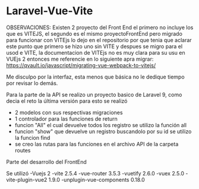 # Laravel-Vue-Vite

OBSERVACIONES: Existen 2 proyecto del Front End el primero no incluye los que es VITEJS, el segundo es el mismo proyectoFrontEnd pero migrado para funcionar con VITEjs 
lo dejo en el repositorio por que tenia que aclarar este punto que primero se hizo uno sin VITE y despues se migro para el usod e VITE, la documentacion de VITEjs no es muy clara para su usu en VUEjs 2 entonces me referencie en lo siguiente apra migrar: https://qvault.io/javascript/migrating-vue-webpack-to-vitejs/

Me disculpo por la interfaz, esta menos que básica no le dedique tiempo por revisar lo demás.

Para la parte de la API se realizo un proyecto basico de Laravel 9, como decia el reto la última versión
para esto se realizó
  - 2 modelos con sus respectivas migraciones
  - 1 controlador para las funciones de return
  -  funcion "All" el cual devuelve todos los registro se utilizo la función all 
  -  funcion "show" que devuelve un registro buscandolo por su id se utilizo la funcion find
  -  se creo las rutas para las funciones en el archivo API de la carpeta routes

Parte del desarrollo del FrontEnd 

Se utilizó 
-Vuejs 2
-vite 2.5.4
-vue-router 3.5.3
-vuetify 2.6.0
-vuex 2.5.0
-vite-plugin-vue2 1.9.0
-unplugin-vue-components 0.18.0


